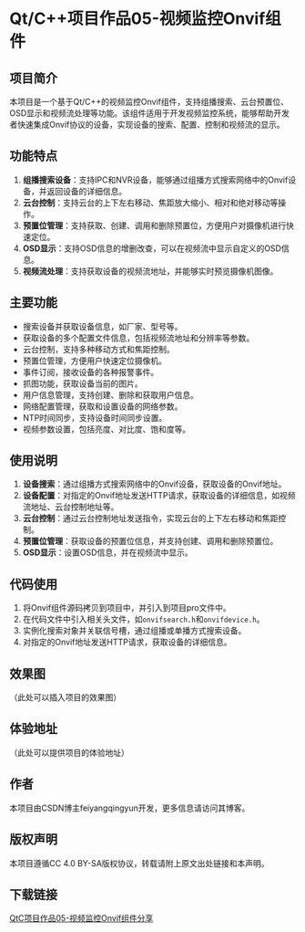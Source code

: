 # Qt/C++项目作品05-视频监控Onvif组件

## 项目简介

本项目是一个基于Qt/C++的视频监控Onvif组件，支持组播搜索、云台预置位、OSD显示和视频流处理等功能。该组件适用于开发视频监控系统，能够帮助开发者快速集成Onvif协议的设备，实现设备的搜索、配置、控制和视频流的显示。

## 功能特点

1. **组播搜索设备**：支持IPC和NVR设备，能够通过组播方式搜索网络中的Onvif设备，并返回设备的详细信息。
2. **云台控制**：支持云台的上下左右移动、焦距放大缩小、相对和绝对移动等操作。
3. **预置位管理**：支持获取、创建、调用和删除预置位，方便用户对摄像机进行快速定位。
4. **OSD显示**：支持OSD信息的增删改查，可以在视频流中显示自定义的OSD信息。
5. **视频流处理**：支持获取设备的视频流地址，并能够实时预览摄像机图像。

## 主要功能

- 搜索设备并获取设备信息，如厂家、型号等。
- 获取设备的多个配置文件信息，包括视频流地址和分辨率等参数。
- 云台控制，支持多种移动方式和焦距控制。
- 预置位管理，方便用户快速定位摄像机。
- 事件订阅，接收设备的各种报警事件。
- 抓图功能，获取设备当前的图片。
- 用户信息管理，支持创建、删除和获取用户信息。
- 网络配置管理，获取和设置设备的网络参数。
- NTP时间同步，支持设备时间同步设置。
- 视频参数设置，包括亮度、对比度、饱和度等。

## 使用说明

1. **设备搜索**：通过组播方式搜索网络中的Onvif设备，获取设备的Onvif地址。
2. **设备配置**：对指定的Onvif地址发送HTTP请求，获取设备的详细信息，如视频流地址、云台控制地址等。
3. **云台控制**：通过云台控制地址发送指令，实现云台的上下左右移动和焦距控制。
4. **预置位管理**：获取设备的预置位信息，并支持创建、调用和删除预置位。
5. **OSD显示**：设置OSD信息，并在视频流中显示。

## 代码使用

1. 将Onvif组件源码拷贝到项目中，并引入到项目pro文件中。
2. 在代码文件中引入相关头文件，如`onvifsearch.h`和`onvifdevice.h`。
3. 实例化搜索对象并关联信号槽，通过组播或单播方式搜索设备。
4. 对指定的Onvif地址发送HTTP请求，获取设备的详细信息。

## 效果图

（此处可以插入项目的效果图）

## 体验地址

（此处可以提供项目的体验地址）

## 作者

本项目由CSDN博主feiyangqingyun开发，更多信息请访问其博客。

## 版权声明

本项目遵循CC 4.0 BY-SA版权协议，转载请附上原文出处链接和本声明。

## 下载链接

[QtC项目作品05-视频监控Onvif组件分享](https://pan.quark.cn/s/c5e4dcf2b317)